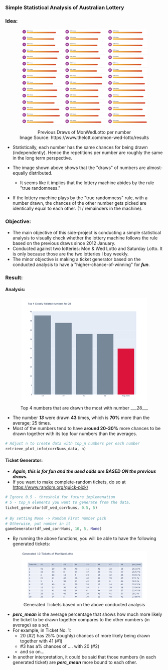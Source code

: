 ### Simple Statistical Analysis of Australian Lottery

### Idea:

<p align="center">
<img src="src/past_draws.png" alt="previous draws" width="400" align="center"/>
</p>
<p align="center">
Previous Draws of MonWedLotto per number <br>
Image Source: https://www.thelott.com/mon-wed-lotto/results
</p>

* Statistically, each number has the same chances for being drawn (independently). Hence the repetitions per number are roughly the same in the long term perspective.

* The image shown above shows that the "draws" of numbers are almost-equally distributed.
  * It seems like it implies that the lottery machine abides by the rule "true randomness."

* If the lottery machine plays by the "true randomness" rule, with a number drawn, the chances of the other number gets picked are identically equal to each other. (1 / remainders in the machine).

### Objective:
* The main objective of this side-project is conducting a simple statistical analysis to visually check whether the lottery machine follows the rule based on the previous draws since 2012 January.
* Conducted against two lotteries: Mon & Wed Lotto and Saturday Lotto. It is only because those are the two lotteries I buy weekly.
* The minor objective is making a ticket generator based on the conducted analysis to have a "higher-chance-of-winning" for ___fun___.


### Result:
#### Analysis:

<p align="center">
<img src="src/top_n_plot.png" alt="top 4 for number 28" width="400" align="center"/> <br>
Top 4 numbers that are drawn the most with number ___28___
</p>

* The number ___13___ were drawn __43__ times, which is __70%__ more than the average; 25 times.
* Most of the numbers tend to have __around 20-30%__ more chances to be drawn together with its top four numbers than the averages.

```python
# Adjust n to create data with top_n numbers per each number
retrieve_plot_info(corrNums_data, n)
```

#### Ticket Generator:

* ___Again, this is for fun and the used odds are BASED ON the previous draws.___
* If you want to make complete-random tickets, do so at https://www.random.org/quick-pick/

```python
# Ignore 0.5 - threshold for future implemenation
# 5 - top_n elements you want to generate from the data.
ticket_generator(df_wed_corrNums, 0.5, 5)

# By setting None -> Random First number pick
# Otherwise, put number in it
gameGenerator(df_wed_corrNums, 10, 5, None)
```

* By running the above functions, you will be able to have the following generated tickets:

<p align="center">
<img src="src/table_plot.png" alt="top 4 for number 28" width="400" align="center"/> <br>
Generated Tickets based on the above conducted analysis
</p>

* ___perc_mean___ is the average percentage that shows how much more likely the ticket to be drawn together compares to the other numbers (in average) as a set.
* For example, in Ticket No. 1:
    * 20 (#2) has 25% (roughly) chances of more likely being drawn together with 41 (#1)
    * #3 has a% chances of .... with 20 (#2)
    * and so on...
* In another interpretation, it could be said that those numbers (in each generated ticket) are ___perc_mean___ more bound to each other.
